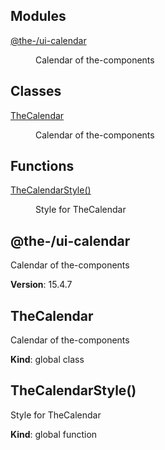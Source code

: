 <!--- Code generated by @the-/script-doc. DO NOT EDIT. -->

## Modules

<dl>
<dt><a href="#module_@the-/ui-calendar">@the-/ui-calendar</a></dt>
<dd><p>Calendar of the-components</p>
</dd>
</dl>

## Classes

<dl>
<dt><a href="#TheCalendar">TheCalendar</a></dt>
<dd><p>Calendar of the-components</p>
</dd>
</dl>

## Functions

<dl>
<dt><a href="#TheCalendarStyle">TheCalendarStyle()</a></dt>
<dd><p>Style for TheCalendar</p>
</dd>
</dl>

<a name="module_@the-/ui-calendar"></a>

## @the-/ui-calendar
Calendar of the-components

**Version**: 15.4.7  
<a name="TheCalendar"></a>

## TheCalendar
Calendar of the-components

**Kind**: global class  
<a name="TheCalendarStyle"></a>

## TheCalendarStyle()
Style for TheCalendar

**Kind**: global function  
